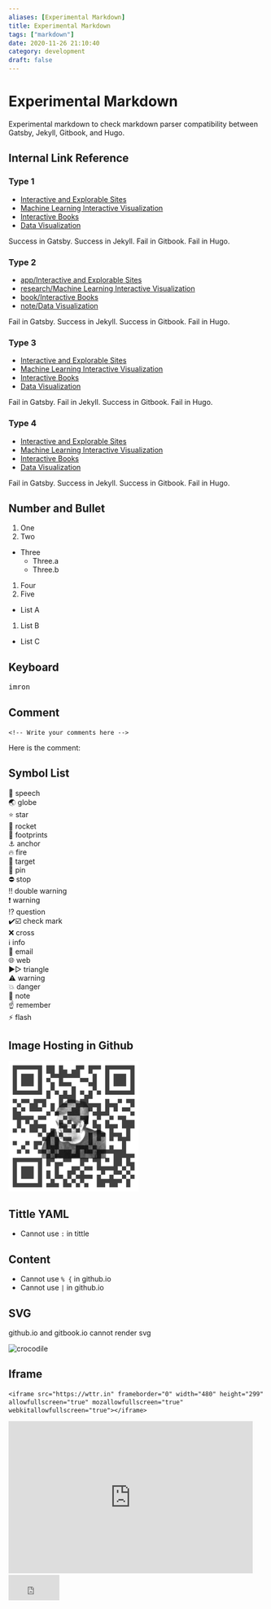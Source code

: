 ```yaml
---
aliases: [Experimental Markdown]
title: Experimental Markdown
tags: ["markdown"]
date: 2020-11-26 21:10:40
category: development
draft: false
---
```


# Experimental Markdown

Experimental markdown to check markdown parser compatibility between Gatsby, Jekyll, Gitbook, and Hugo.

## Internal Link Reference

### Type 1

- [Interactive and Explorable Sites](../webapp/interactive-explorable-web.md)
- [Machine Learning Interactive Visualization](/research/ml-visualization)
- [Interactive Books](/book/interactive-book)
- [Data Visualization](/note/data-visualization)

Success in Gatsby. Success in Jekyll. Fail in Gitbook. Fail in Hugo.

### Type 2

- [app/Interactive and Explorable Sites](../webapp/interactive-explorable-web.md)
- [research/Machine Learning Interactive Visualization](../research/ml-visualization.md)
- [book/Interactive Books](../book/interactive-book.md)
- [note/Data Visualization](../note/data-visualization.md)

Fail in Gatsby. Success in Jekyll. Success in Gitbook. Fail in Hugo.

### Type 3

- [Interactive and Explorable Sites](../webapp/interactive-explorable-web.md)
- [Machine Learning Interactive Visualization](/research/ml-visualization.md)
- [Interactive Books](/book/interactive-book.md)
- [Data Visualization](/note/data-visualization.md)

Fail in Gatsby. Fail in Jekyll. Success in Gitbook. Fail in Hugo.

### Type 4

- [Interactive and Explorable Sites](../webapp/interactive-explorable-web.md)
- [Machine Learning Interactive Visualization](../research/ml-visualization)
- [Interactive Books](../book/interactive-book)
- [Data Visualization](../note/data-visualization)

Fail in Gatsby. Success in Jekyll. Success in Gitbook. Fail in Hugo.

## Number and Bullet

1. One
2. Two
- Three
    - Three.a
    - Three.b

1. Four
2. Five

- List A
1. List B
- List C

## Keyboard

<kbd>imron</kbd>

## Comment

`<!-- Write your comments here -->`

Here is the comment:  

<!-- Write your comments here -->

## Symbol List

💬 speech  
🌏️ globe  
⭐️ star  
🚀 rocket  
👣 footprints  
⚓️ anchor  
🔥 fire  
🎯 target  
📌 pin  
⛔ stop  
‼️ double warning  
❗️ warning  
⁉️ question  
✔️☑️ check mark  
❌ cross  
ℹ️ info  
📧 email  
🌐 web  
▶▷ triangle  
⚠️ warning  
💥 danger  
📝 note  
☝️ remember  
⚡️ flash

## Image Hosting in Github

![QR Code Image-small](https://raw.githubusercontent.com/irosyadi/vnote.image/master/1608464780_20201220183102525_18817.png)

## Tittle YAML

- Cannot use `:` in tittle

## Content

- Cannot use `% {` in github.io
- Cannot use `|` in github.io

## SVG

github.io and gitbook.io cannot render svg

![crocodile](https://snapsvg.io/assets/images/crocodile.svg)

## Iframe

```
<iframe src="https://wttr.in" frameborder="0" width="480" height="299" allowfullscreen="true" mozallowfullscreen="true" webkitallowfullscreen="true"></iframe>
```

<div>
<iframe src="https://wttr.in" frameborder="0" width="480" height="299" allowfullscreen="true" mozallowfullscreen="true" webkitallowfullscreen="true"></iframe>
</div>

<div>
<iframe src="https://eth0.me/" frameborder="0" width="100" height="50"</iframe>
</div>
